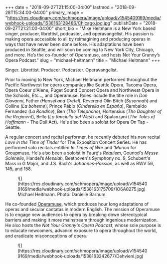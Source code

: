 +++
date = "2018-09-27T21:15:00-04:00"
lastmod = "2018-09-28T15:34:00-04:00"
primary_image = "https://res.cloudinary.com/schmopera/image/upload/v1545409169/media/webhook-uploads/1538163128486/Chicago.jpg.jpg"
publishDate = "2018-09-27T21:21:00-04:00"
short_bio = "Mike Heitmann is a New York based singer, producer, librettist, podcaster, and operavangelist. His passion is making opera accessible to all by reimagining and producing operas in ways that have never been done before. His adaptations have been produced in Seattle, and will soon be coming to New York City, Chicago, and more. He’s the co-founder of Operamuse, and hosts Not Your Granny’s Opera Podcast."
slug = "michael-heitmann"
title = "Michael Heitmann"
+++

Singer. Librettist. Producer. Podcaster. Operavangelist.

Prior to moving to New York, Michael Heitmann performed throughout the Pacific Northwest for opera companies like Seattle Opera, Tacoma Opera, Opera Coeur d'Alene, Puget Sound Concert Opera and Northwest Opera in the Schools, Etc..., and Operamuse. Roles include the title role in *Don Giovanni*, Father (*Hansel and Gretel*), Reverend Olin Bitch (*Susannah*) and Colline (*La boheme*), Prince Pablo (*Cinderella en España*), Rambaldo Fernandez (*La Rondine*), Ben (*The Telephone*), Hortensius (*The Daughter of the Regiment*), Bello (*La fanciulla del West*) and Spalanzani (*The Tales of Hoffmann* - The Doll Act). He's also been a soloist for Opera On Tap - Seattle.

A regular concert and recital performer, he recently debuted his new recital *Love in the Time of Tinder* for The Exposition Concert Series. He has performed solo recitals entitled *In Times of War* and *'Murica* for Groupmuse. He's also been a soloist in Fauré's *Requiem*, Gounod's *Messe Solenelle*, Handel’s *Messiah*, Beethoven's Symphony no. 9, Schubert's Mass in G Major, and J.S. Bach's *Johannes-Passion*, as well as BWV 56, 145, and 158.

<figure data-type="image">
![](https://res.cloudinary.com/schmopera/image/upload/v1545409169/media/webhook-uploads/1538163175709/1O6A0275.jpg)
<figcaption>Michael Heitmann. Photo: Danielle Barnum.</figcaption>
</figure>

He co-founded [Operamuse](https://www.facebook.com/operamuse/), which produces hour long adaptations of operas and secular cantatas in modern English. The mission of Operamuse is to engage new audiences to opera by breaking down stereotypical barriers and making it more mainstream through ingenious modernization. He also hosts the *Not Your Granny's Opera Podcast*, whose sole purpose is to educate newcomers, advance exposure to opera throughout the world, and eradicate misconceptions of opera.

<figure data-type="image">
![](https://res.cloudinary.com/schmopera/image/upload/v1545409169/media/webhook-uploads/1538163242677/Dehvieni.jpg)
</figure>
